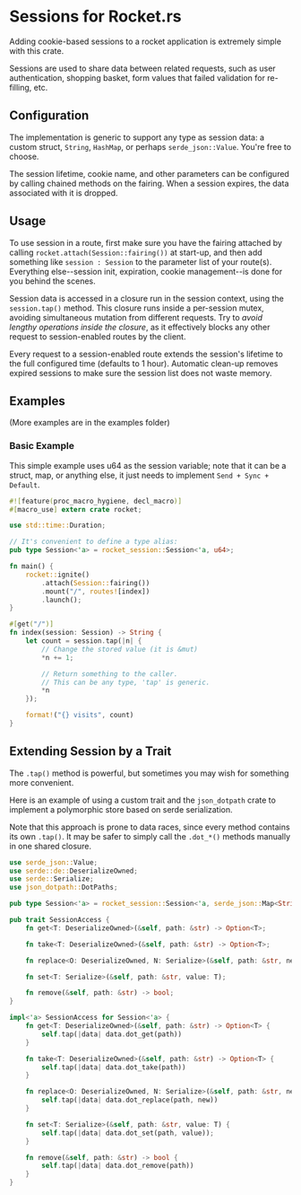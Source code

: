 # Sessions for Rocket.rs

Adding cookie-based sessions to a rocket application is extremely simple with this crate.

Sessions are used to share data between related requests, such as user authentication, shopping basket, 
form values that failed validation for re-filling, etc.

## Configuration

The implementation is generic to support any type as session data: a custom struct, `String`,
`HashMap`, or perhaps `serde_json::Value`. You're free to choose.

The session lifetime, cookie name, and other parameters can be configured by calling chained 
methods on the fairing. When a session expires, the data associated with it is dropped.

## Usage

To use session in a route, first make sure you have the fairing attached by calling
`rocket.attach(Session::fairing())` at start-up, and then add something like `session : Session` 
to the parameter list of your route(s). Everything else--session init, expiration, cookie 
management--is done for you behind the scenes.

Session data is accessed in a closure run in the session context, using the `session.tap()`
method. This closure runs inside a per-session mutex, avoiding simultaneous mutation
from different requests. Try to *avoid lengthy operations inside the closure*,
as it effectively blocks any other request to session-enabled routes by the client.

Every request to a session-enabled route extends the session's lifetime to the full 
configured time (defaults to 1 hour). Automatic clean-up removes expired sessions to make sure 
the session list does not waste memory.

## Examples

(More examples are in the examples folder)

### Basic Example

This simple example uses u64 as the session variable; note that it can be a struct, map, or anything else,
it just needs to implement `Send + Sync + Default`. 

```rust
#![feature(proc_macro_hygiene, decl_macro)]
#[macro_use] extern crate rocket;

use std::time::Duration;

// It's convenient to define a type alias:
pub type Session<'a> = rocket_session::Session<'a, u64>;

fn main() {
    rocket::ignite()
        .attach(Session::fairing())
        .mount("/", routes![index])
        .launch();
}

#[get("/")]
fn index(session: Session) -> String {
    let count = session.tap(|n| {
        // Change the stored value (it is &mut) 
        *n += 1;

        // Return something to the caller. 
        // This can be any type, 'tap' is generic.        
        *n
    });

    format!("{} visits", count)
}
```

## Extending Session by a Trait

The `.tap()` method is powerful, but sometimes you may wish for something more convenient.

Here is an example of using a custom trait and the `json_dotpath` crate to implement
a polymorphic store based on serde serialization. 

Note that this approach is prone to data races, since every method contains its own `.tap()`.
It may be safer to simply call the `.dot_*()` methods manually in one shared closure.

```rust
use serde_json::Value;
use serde::de::DeserializeOwned;
use serde::Serialize;
use json_dotpath::DotPaths;

pub type Session<'a> = rocket_session::Session<'a, serde_json::Map<String, Value>>;

pub trait SessionAccess {
    fn get<T: DeserializeOwned>(&self, path: &str) -> Option<T>;

    fn take<T: DeserializeOwned>(&self, path: &str) -> Option<T>;

    fn replace<O: DeserializeOwned, N: Serialize>(&self, path: &str, new: N) -> Option<O>;

    fn set<T: Serialize>(&self, path: &str, value: T);

    fn remove(&self, path: &str) -> bool;
}

impl<'a> SessionAccess for Session<'a> {
    fn get<T: DeserializeOwned>(&self, path: &str) -> Option<T> {
        self.tap(|data| data.dot_get(path))
    }

    fn take<T: DeserializeOwned>(&self, path: &str) -> Option<T> {
        self.tap(|data| data.dot_take(path))
    }

    fn replace<O: DeserializeOwned, N: Serialize>(&self, path: &str, new: N) -> Option<O> {
        self.tap(|data| data.dot_replace(path, new))
    }

    fn set<T: Serialize>(&self, path: &str, value: T) {
        self.tap(|data| data.dot_set(path, value));
    }

    fn remove(&self, path: &str) -> bool {
        self.tap(|data| data.dot_remove(path))
    }
}
```

